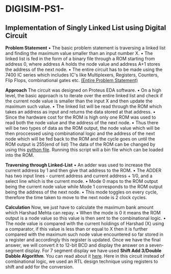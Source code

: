 # DIGISIM-PS1-
## Implementation of Singly Linked List using Digital Circuit

**Problem Statement**
•	The basic problem statement is traversing a linked list and finding the maximum value smaller than an input number X.
•	The linked list is fed in the form of a binary file through a ROM starting from address 0, where address A holds the node value and address A+1 stores the address of the next node.
•	The entire circuit has to be made using the 7400 IC series which includes IC's like Multiplexers, Registers, Counters, Flip Flops, combinational gates etc. [(Entire Problem Statement)]('https://github.com/Fangzzxx/DIGISIM-PS1-/blob/main/Digisim'21_PS1%20(1).pdf')

**Approach**
The circuit was designed on Proteus EDA software.
•	On a high level, the basic approach is to iterate over the entire linked list and check if the current node value is smaller than the input X and then update the maximum such value.
•	The linked list will be read through the ROM which takes an address as input and returns the data stored at that address.
•	Since the hardware cost for the ROM is high only one ROM was used to read both the node value and the address of the next node.
•	Thus there will be two types of data as the ROM output, the node value which will be then proccessed using combinational logic and the address of the next node which will be fed back to the ROM and the cycle goes on until the ROM output is 255(end of list)
The data of the ROM can be changed by using this [python file]('https://github.com/Fangzzxx/DIGISIM-PS1-/blob/main/create_bin_file.py'). Running this script will a bin file which can be loaded into the ROM.

**Traversing through Linked-List**
•	An adder was used to increase the current address by 1 and then give that address to the ROM.
•	The ADDER has two input lines - current address and current address + 1/0, and a select line which is the current mode.
•	Mode 0 maps to the ROM output being the current node value while Mode 1 corresponds to the ROM output being the address of the next node.
•	This mode toggles on every cycle, therefore the time taken to move to the next node is 2 clock cycles.

**Calculation**
Now, we just have to calculate the maximum bank amount which Harshad Mehta can repay.
•	When the mode is 0 it means the ROM output is a node value so this value is then sent to the combinational logic.
•	The node value is compared with the current holdings of Harshad (X) using a comparator, if this value is less than or equal to X then it is further compared with the maximum such node value encountered so far stored in a register and accordingly this register is updated.
Once we have the final answer, we will convert it to 12-bit BCD and display the answer on a seven-segment display.
For 7 segment display we have used **Shift Add 3/Double Dabble Algorithm**. You can read about it [here]('https://www.youtube.com/watch?v=IBgiB7KXfEY').
Here in this circuit instead of combinational logic, we used an RTL design technique using registers to shift and add for the conversion.

